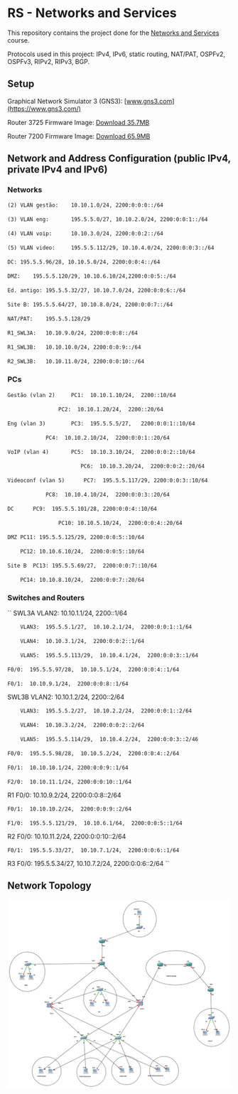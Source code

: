 # RS - Networks and Services

This repository contains the project done for the [Networks and Services](https://www.ua.pt/en/uc/14818) course.

Protocols used in this project: IPv4, IPv6, static routing, NAT/PAT, OSPFv2, OSPFv3, RIPv2, RIPv3, BGP.

## Setup

Graphical Network Simulator 3 (GNS3): [www.gns3.com](https://www.gns3.com/)

Router 3725 Firmware Image: [Download 35.7MB](http://www.av.it.pt/salvador/LR/c3725-advipservicesk9-mz.124-21.bin)

Router 7200 Firmware Image: [Download 65.9MB](http://www.av.it.pt/salvador/LR/c7200-jk9o3s-mz.123-8.T.bin)

## Network and Address Configuration (public IPv4, private IPv4 and IPv6)

### Networks


```
(2) VLAN gestão:   	10.10.1.0/24, 2200:0:0:0::/64

(3) VLAN eng: 		195.5.5.0/27, 10.10.2.0/24, 2200:0:0:1::/64

(4) VLAN voip:		10.10.3.0/24, 2200:0:0:2::/64

(5) VLAN video: 	195.5.5.112/29, 10.10.4.0/24, 2200:0:0:3::/64

DC:	195.5.5.96/28, 10.10.5.0/24, 2200:0:0:4::/64

DMZ:	195.5.5.120/29, 10.10.6.10/24,2200:0:0:5::/64

Ed. antigo:	195.5.5.32/27, 10.10.7.0/24, 2200:0:0:6::/64

Site B:	195.5.5.64/27, 10.10.8.0/24, 2200:0:0:7::/64

NAT/PAT:	195.5.5.128/29

R1_SWL3A:	10.10.9.0/24, 2200:0:0:8::/64

R1_SWL3B:	10.10.10.0/24, 2200:0:0:9::/64

R2_SWL3B:	10.10.11.0/24, 2200:0:0:10::/64
```


### PCs

```
Gestão (vlan 2)  	PC1:  10.10.1.10/24,  2200::10/64

               	PC2:  10.10.1.20/24,  2200::20/64
               		    	
Eng (vlan 3)    	PC3:  195.5.5.5/27,   2200:0:0:1::10/64

			PC4:  10.10.2.10/24,  2200:0:0:1::20/64
                              	
VoIP (vlan 4)    	PC5:  10.10.3.10/24,  2200:0:0:2::10/64

                       PC6:  10.10.3.20/24,  2200:0:0:2::20/64
                              	
Videoconf (vlan 5)  	PC7:  195.5.5.117/29, 2200:0:0:3::10/64

			PC8:  10.10.4.10/24,  2200:0:0:3::20/64

DC		PC9:  195.5.5.101/28, 2200:0:0:4::10/64

            	PC10: 10.10.5.10/24,  2200:0:0:4::20/64
            	
DMZ	PC11: 195.5.5.125/29, 2200:0:0:5::10/64

	PC12: 10.10.6.10/24,  2200:0:0:5::10/64
                	
Site B	PC13: 195.5.5.69/27,  2200:0:0:7::10/64

	PC14: 10.10.8.10/24,  2200:0:0:7::20/64
```

### Switches and Routers

``
SWL3A VLAN2:  10.10.1.1/24,  2200::1/64

      	VLAN3:  195.5.5.1/27,  10.10.2.1/24,  2200:0:0:1::1/64
      	
      	VLAN4:  10.10.3.1/24,  2200:0:0:2::1/64
      	
      	VLAN5:  195.5.5.113/29,  10.10.4.1/24,  2200:0:0:3::1/64
      	
	F0/0:  195.5.5.97/28,  10.10.5.1/24,  2200:0:0:4::1/64
	
	F0/1:  10.10.9.1/24,  2200:0:0:8::1/64

SWL3B VLAN2:  10.10.1.2/24,  2200::2/64

      	VLAN3:  195.5.5.2/27,  10.10.2.2/24,  2200:0:0:1::2/64
      	
      	VLAN4:  10.10.3.2/24,  2200:0:0:2::2/64
      	
      	VLAN5:  195.5.5.114/29,  10.10.4.2/24,  2200:0:0:3::2/46
      	
	F0/0:  195.5.5.98/28,  10.10.5.2/24,  2200:0:0:4::2/64
	
 	F0/1:  10.10.10.1/24, 2200:0:0:9::1/64
       	
	F2/0:  10.10.11.1/24, 2200:0:0:10::1/64

R1 	F0/0:  10.10.9.2/24,  2200:0:0:8::2/64

	F0/1:  10.10.10.2/24,  2200:0:0:9::2/64
	
	F1/0:  195.5.5.121/29,  10.10.6.1/64,  2200:0:0:5::1/64

R2 	F0/0:  10.10.11.2/24,  2200:0:0:10::2/64

	F0/1:  195.5.5.33/27,  10.10.7.1/24,  2200:0:0:6::1/64

R3 	F0/0:  195.5.5.34/27,  10.10.7.2/24,  2200:0:0:6::2/64
``

## Network Topology

![Network Topology](topologyRS.png "Network Topology")


